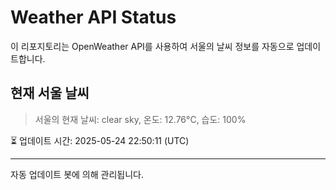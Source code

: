 
# Weather API Status

이 리포지토리는 OpenWeather API를 사용하여 서울의 날씨 정보를 자동으로 업데이트합니다.

## 현재 서울 날씨
> 서울의 현재 날씨: clear sky, 온도: 12.76°C, 습도: 100%

⏳ 업데이트 시간: 2025-05-24 22:50:11 (UTC)

---
자동 업데이트 봇에 의해 관리됩니다.
